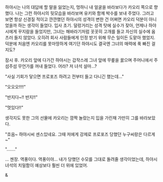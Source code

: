 하야시는 나의 대답에 할 말을 잃었는지, 멍하니 내 얼굴을 바라보다가 카오리 쪽으로 향했다. 나는 그런 하야시의 뒷모습을 바라보며 유키와 함께 박수를 보내 주었다. 
그러고 보면 항상 신경질 적이고 깐깐했던 하야시의 성격이 변한 건 어쩌면 카오리 덕분이 아니었을까 하는 생각이 들었다. 
입사 초기. 
덜렁거리는 성격 탓에 실수가 잦아, 언제나 하야시에게 꾸지람을 들었지만, 그녀는 해바라기처럼 꼿꼿히 고개를 들고 자신의 실수에 움츠러 들지 않았다. 
오히려 회사 사람들에게 인정 받기 위해 무슨 일이든 도맡아 했었지. 덕분에 처음엔 카오리를 못마땅하게 여기던 하야시도 결국엔 그녀의 매력에 푹 빠진 걸지도? 

잠시 후. 카오리 앞에 다가간 하야시는 갑작스레 그녀 앞에 무릎을 꿇으며 주머니에서 주섬주섬 무언가를 꺼내 들었다. 어라? 저 녀석 설마...? 

"사실 기회가 닿으면 프로포즈 하려고 전부터 들고 다니긴 했는데..." 

"오오오!!!!" 

"반지다~!! 반지!!" 

"멋있다!!" 

생각지도 못한 그의 선물에 카오리는 깜짝 놀랐는지 입을 가린채 가만히 그를 바라보았다. 

"흐음~ 하야시씨 센스있네요. 그때 저에게 강제로 프로포즈 당했던 누구씨랑은 다르게~" 

"......." 

... 젠장. 역풍이다. 역풍이야... 
내가 당했던 수모를 그대로 돌려줄 생각이었는데, 하야시 녀석의 치밀함이 예상보다 훨씬 더 위에 있었어. 

& 